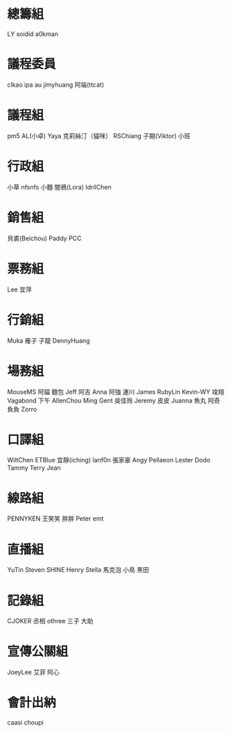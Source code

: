 # 總籌組

LY soidid a0kman

# 議程委員

clkao ipa au jimyhuang 阿端(ttcat)

# 議程組

pm5 AL(小卓) Yaya 克莉絲汀（貓咪）
RSChiang 子期(Viktor) 小班

# 行政組

小草 nfsnfs 小麵 闇鴉(Lora) IdrilChen

# 銷售組

貝裘(Beichou) Paddy PCC

# 票務組

Lee 宜萍

# 行銷組

Muka 雁子 子龍 DennyHuang

# 場務組

MouseMS 阿貓 麵包 Jeff 阿吉
Anna 阿強 運川 James RubyLin
Kevin-WY 竣翔 Vagabond 下午 AllenChou
Ming Gent 吳佳玲 Jeremy 皮皮
Juanna 魚丸 阿奇 負負 Zorro

# 口譯組

WiltChen ETBlue 宜靜(iching) lanf0n 張家豪
Angy Pellaeon Lester Dodo Tammy
Terry Jean

# 線路組

PENNYKEN 王笑笑 胖胖 Peter emt

# 直播組

YuTin Steven SHINE Henry Stella
馬克泡 小鳥 黑田

# 記錄組

CJOKER 丞相 othree 三子 大助

# 宣傳公關組

JoeyLee 艾菲 阿心

# 會計出納

caasi choupi
